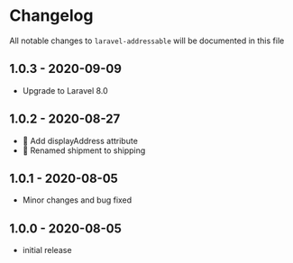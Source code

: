 # Changelog

All notable changes to `laravel-addressable` will be documented in this file

## 1.0.3 - 2020-09-09
- Upgrade to Laravel 8.0

## 1.0.2 - 2020-08-27
- 💅 Add displayAddress attribute
- 🐛 Renamed shipment to shipping

## 1.0.1 - 2020-08-05
- Minor changes and bug fixed

## 1.0.0 - 2020-08-05
- initial release
